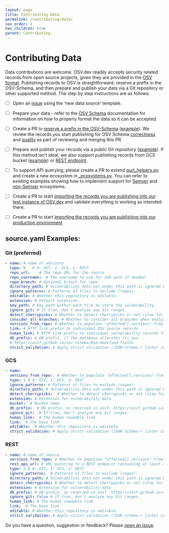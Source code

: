 ```yaml
---
layout: page
title: Contributing Data
permalink: /contributing/data/
nav_order: 1
has_children: true
parent: Contributing
---
```


# Contributing Data

Data contributions are welcome. OSV.dev readily accepts security related records from open source projects, given they are provided in the [OSV format](https://ossf.github.io/osv-schema/). Publishing records to OSV is straightforward: reserve a prefix in the OSV-Schema, and then prepare and publish your data via a Git repository or other supported method. The step by step instructions are as follows:

- [ ] Open an [issue](https://github.com/google/osv.dev/issues) using the 'new data source' template.  
        
- [ ] Prepare your data \- refer to the [OSV Schema](https://ossf.github.io/osv-schema/) documentation for information on how to properly format the data so it can be accepted.  
        
- [ ] Create a PR to [reserve a prefix in the OSV-Schema](https://ossf.github.io/osv-schema/#id-modified-fields) ([example](https://github.com/ossf/osv-schema/pull/219)). We review the records you start publishing for OSV Schema [correctness](https://github.com/ossf/osv-schema/tree/main/validation) and [quality](https://google.github.io/osv.dev/data_quality.html) as part of reviewing and merging this PR.

- [ ] Prepare and publish your records via a public Git repository ([example](https://github.com/AlmaLinux/osv-database/tree/master)). If this method isn’t ideal, we also support publishing records from GCS bucket ([example](https://storage.googleapis.com/android-osv/)) or [REST endpoint](/rest-api/).  
        
- [ ] To support API querying, please create a PR to extend [purl\_helpers.py](https://github.com/google/osv.dev/blob/master/osv/purl_helpers.py) and create a new ecosystem in [\_ecosystems.py](https://github.com/google/osv.dev/blob/master/osv/ecosystems/_ecosystems.py). You can refer to existing examples showing how to implement support for [Semver](https://github.com/google/osv.dev/blob/139de7b69a2ea39e2113309b3a0a47aab920ddcf/osv/ecosystems/_ecosystems.py#L45) and [non-Semver](https://github.com/google/osv.dev/pull/3430) ecosystems.  
        
- [ ] Create a PR to start [importing the records you are publishing into our test instance of OSV.dev](https://github.com/google/osv.dev/blob/master/source_test.yaml) and validate everything is working as intended there.

- [ ] Create a PR to start [importing the records you are publishing into our production environment](https://github.com/google/osv.dev/blob/master/source.yaml)



## source.yaml Examples:

### Git (preferred)
``` yaml
- name: # name of advisory
  type: 0   # 0: GIT, 1: GCS, 2: REST
  repo_url:    # The repo URL for the source
  repo_username:  # The username to use for SSH auth if needed
  repo_branch: # Optional branch for repo
  directory_path: # Vulnerability data not under this path is ignored by the importer.
  ignore_patterns: # Patterns of files to exclude (regex).
  editable: # Whether this repository is editable.
  extension: # Default extension.
  key_path: # Key path within each file to store the vulnerability. 
  ignore_git: # If true, don't analyze any Git ranges.
  detect_cherrypicks: # Whether to detect cherrypicks or not (slow for large repos).
  consider_all_branches: # Whether to consider all branches when analyzing GIT ranges.
  versions_from_repo: # Whether to populate "affected[].versions" from Git ranges.
  link: # HTTP link prefix to individual OSV source records. 
  human_link: # HTTP link prefix to individual vulnerability records for humans. 
  db_prefix: # DB prefix, if the database allocates its own.
  # https://ossf.github.io/osv-schema/#id-modified-fields
  strict_validation: # Apply strict validation (JSON Schema + linter checks) to this source.
```

### GCS
``` yaml
- name: 
  versions_from_repo:  # Whether to populate "affected[].versions" from Git ranges.
  type: 1 # 0: GIT, 1: GCS, 2: REST
  ignore_patterns: # Patterns of files to exclude (regex).
  directory_path: # Vulnerability data not under this path is ignored by the importer
  detect_cherrypicks:  # Whether to detect cherrypicks or not (slow for large repos)
  extension: # Extension for vulnerability data
  bucket:  # Bucket name
  db_prefix:  # DB prefix, as reserved in ossf. https://ossf.github.io/osv-schema/#id-modified-fields
  ignore_git:  # If true, don't analyze any Git ranges.
  human_link:  # The human readable link
  link:  # The base link
  editable:  # Whether this repository is editable.
  strict_validation: # Apply strict validation (JSON Schema + linter checks) to this source.
```

### REST
``` yaml
- name: # name of source
  versions_from_repo: # Whether to populate "affected[].versions" from Git ranges.
  rest_api_url: # URL pointing to a REST endpoint containing at least all of the vulnerabilities' IDs and date modified
  type: 2 # 0: GIT, 1: GCS, 2: REST
  ignore_patterns:  # Patterns of files to exclude (regex).
  directory_path: # Vulnerability data not under this path is ignored by the importer
  detect_cherrypicks: # Whether to detect cherrypicks or not (slow for large repos)
  extension: # Extension for vulnerability data
  db_prefix: # DB prefix, as reserved in ossf. https://ossf.github.io/osv-schema/#id-modified-fields
  ignore_git: False # If true, don't analyze any Git ranges.
  human_link: # The human readable link
  link:  # The base link
  editable: # Whether this repository is editable.
  strict_validation: # Apply strict validation (JSON Schema + linter checks) to this source.
```

Do you have a question, suggestion or feedback? Please [open an issue](https://github.com/google/osv.dev/issues).